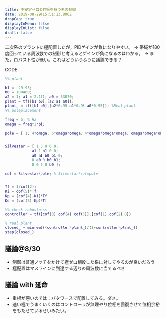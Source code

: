 ```yaml
---
title: 不安定ゼロと共振を持つ系の制御
date: 2019-08-29T15:51:13.800Z
dropCap: true
displayInMenu: false
displayInList: false
draft: false
---
```

二次系のプラントに極配置したが，PIDゲインが負になりやすい。
→ 帯域が180度回っている周波数での制御と考えるとゲインが負になるのはわかる。
→ また，ロバスト性が低い。これはどういうふうに議論できる？


CODE

```matlab
%% plant 

b1 = -29.95;
b0 = 100400;
a2 = 1; a1 = 2.171; a0 = 53070;
plant = tf([b1 b0],[a2 a1 a0]);
plant_ = tf([b1 b0],[a2*0.95 a1*0.95 a0*0.95]); %Real plant
%% poleplacement

freq = 5; % Hz
omega = freq*2*pi;

pole = [ 1; 4*omega; 6*omega*omega; 4*omega*omega*omega; omega*omega*omega*omega ]; % (s+omega)^4


Silvestar = [ 1 0 0 0 0;
            a1 1 b1 0 0;
            a0 a1 b0 b1 0;
            0 a0 0 b0 b1;
            0 0 0 0 b0 ];

cof = Silvestar\pole; % Silvestar*cof=pole


Tf = 1/cof(2);
Ki = cof(5)*Tf
Kp = (cof(4)-Ki)*Tf
Kd = (cof(3)-Kp)*Tf

%% check robustness
controller = tf([cof(3) cof(4) cof(5)],[cof(1),cof(2) 0])

% real plant 
closed_ = minreal((controller*plant_)/(1+controller*plant_))
step(closed_)
```

## 議論@8/30
- 制御は普通ノッチをかけて極ゼロ相殺した系に対してやるのが良いだろう
- 極配置はマスラインに到達する辺りの周波数に当てるべき


## 議論 with 延命
- 重根が悪いのでは：バタワースで配置してみる。ダメ。
- 速い極でうまくいくのはコントローラが無理やり位相を回復させて位相余裕をもたせているせいみたい。
